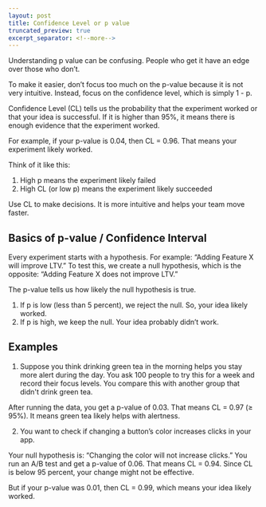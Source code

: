 ```yaml
---
layout: post
title: Confidence Level or p value
truncated_preview: true
excerpt_separator: <!--more-->
---
```


Understanding p value can be confusing. People who get it have an edge over those who don’t.

To make it easier, don’t focus too much on the p-value because it is not very intuitive. Instead, focus on the confidence level, which is simply 1 - p.

Confidence Level (CL) tells us the probability that the experiment worked or that your idea is successful. If it is higher than 95%, it means there is enough evidence that the experiment worked.

<!--more-->
For example, if your p-value is 0.04, then CL = 0.96. That means your experiment likely worked.

Think of it like this:

1. High p means the experiment likely failed
2. High CL (or low p) means the experiment likely succeeded

Use CL to make decisions. It is more intuitive and helps your team move faster.

## Basics of p-value / Confidence Interval

Every experiment starts with a hypothesis. For example: “Adding Feature X will improve LTV.”
To test this, we create a null hypothesis, which is the opposite: “Adding Feature X does not improve LTV.”

The p-value tells us how likely the null hypothesis is true.

1. If p is low (less than 5 percent), we reject the null. So, your idea likely worked.
2. If p is high, we keep the null. Your idea probably didn’t work.

## Examples

1. Suppose you think drinking green tea in the morning helps you stay more alert during the day. You ask 100 people to try this for a week and record their focus levels. You compare this with another group that didn't drink green tea.

After running the data, you get a p-value of 0.03.
That means CL = 0.97 (≥ 95%). It means green tea likely helps with alertness.

2. You want to check if changing a button’s color increases clicks in your app.

Your null hypothesis is: “Changing the color will not increase clicks.”
You run an A/B test and get a p-value of 0.06. That means CL = 0.94. Since CL is below 95 percent, your change might not be effective.

But if your p-value was 0.01, then CL = 0.99, which means your idea likely worked.

